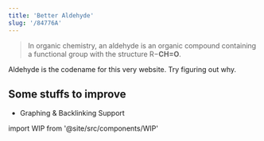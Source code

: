 ```yaml
---
title: 'Better Aldehyde'
slug: '/84776A'
---
```


> In organic chemistry, an aldehyde is an organic compound containing a functional group with the structure R−**CH=O**.

Aldehyde is the codename for this very website.
Try figuring out why.

## Some stuffs to improve

- Graphing & Backlinking Support

import WIP from '@site/src/components/WIP'

<WIP />
